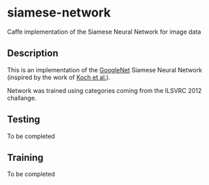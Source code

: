 # siamese-network
Caffe implementation of the Siamese Neural Network for image data


## Description
This is an implementation of the [GoogleNet](https://github.com/BVLC/caffe/tree/master/models/bvlc_googlenet) Siamese Neural Network (inspired by the work of [Koch et al.](https://pdfs.semanticscholar.org/f216/444d4f2959b4520c61d20003fa30a199670a.pdf)).

Network was trained using categories coming from the ILSVRC 2012 challange.

## Testing
To be completed

## Training
To be completed
